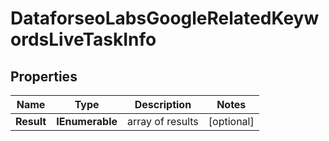 # DataforseoLabsGoogleRelatedKeywordsLiveTaskInfo


## Properties

| Name | Type | Description | Notes |
|------------ | ------------- | ------------- | -------------|
**Result** | **IEnumerable<DataforseoLabsGoogleRelatedKeywordsLiveResultInfo>** | array of results |[optional]|